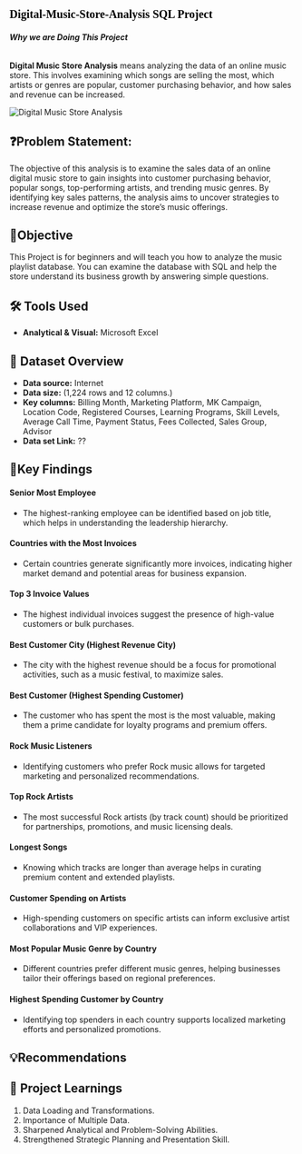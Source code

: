 # <p style="font-family: Cambria, serif; font-size: 20px; color: black;"> Digital-Music-Store-Analysis SQL Project</p>

###### **Why we are Doing This Project**

**Digital Music Store Analysis** means analyzing the data of an online music store. This involves examining which songs are selling the most, which artists or genres are popular, customer purchasing behavior, and how sales and revenue can be increased.



![Digital Music Store Analysis](https://github.com/user-attachments/assets/d885cc36-94a1-4d51-b5d1-e746822c373f)



## ❓Problem Statement:
The objective of this analysis is to examine the sales data of an online digital music store to gain insights into customer purchasing behavior, popular songs, top-performing artists, and trending music genres. By identifying key sales patterns, the analysis aims to uncover strategies to increase revenue and optimize the store’s music offerings.





## 🎯Objective
This Project is for beginners and will teach you how to analyze the music playlist database. You can examine the database with SQL and help the store understand its business growth by answering simple questions.





## 🛠️ Tools Used

- **Analytical & Visual:** Microsoft Excel



## 📅 Dataset Overview

- **Data source:** Internet
- **Data size:** (1,224 rows and 12 columns.)
- **Key columns:** Billing Month, Marketing Platform, MK Campaign, Location Code, Registered Courses, Learning Programs, Skill Levels, Average Call Time, Payment Status, Fees Collected, Sales Group, Advisor
- **Data set Link:** ??



## 🔎Key Findings

#### Senior Most Employee
 - The highest-ranking employee can be identified based on job title, which helps in understanding the leadership hierarchy.

#### Countries with the Most Invoices
 - Certain countries generate significantly more invoices, indicating higher market demand and potential areas for business expansion.

#### Top 3 Invoice Values
 - The highest individual invoices suggest the presence of high-value customers or bulk purchases.

#### Best Customer City (Highest Revenue City)
 - The city with the highest revenue should be a focus for promotional activities, such as a music festival, to maximize sales.

#### Best Customer (Highest Spending Customer)
 - The customer who has spent the most is the most valuable, making them a prime candidate for loyalty programs and premium offers.

#### Rock Music Listeners
 - Identifying customers who prefer Rock music allows for targeted marketing and personalized recommendations.

#### Top Rock Artists
 - The most successful Rock artists (by track count) should be prioritized for partnerships, promotions, and music licensing deals.

#### Longest Songs
 - Knowing which tracks are longer than average helps in curating premium content and extended playlists.


#### Customer Spending on Artists
 - High-spending customers on specific artists can inform exclusive artist collaborations and VIP experiences.


#### Most Popular Music Genre by Country
 - Different countries prefer different music genres, helping businesses tailor their offerings based on regional preferences.


#### Highest Spending Customer by Country
 - Identifying top spenders in each country supports localized marketing efforts and personalized promotions.



## 💡Recommendations








## 🧠 Project Learnings
1. Data Loading and Transformations.
5. Importance of  Multiple Data.
7. Sharpened Analytical and Problem-Solving Abilities.
8. Strengthened Strategic Planning and Presentation Skill.




























